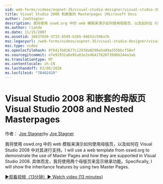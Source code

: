 ```yaml
---
uid: web-forms/videos/aspnet-35/visual-studio-designer/visual-studio-2008-and-nested-masterpages
title: Visual Studio 2008 和嵌套的 Masterpages |Microsoft Docs
author: JoeStagner
description: 我将使用 oswd.org 中的 web 模板来演示如何使用母版页，以及如何在 Visual Studio 2008 中对其进行支持。 具体而言，我将显示 。
ms.author: riande
ms.date: 11/15/2007
ms.assetid: 18637656-3733-4549-b365-94652c596a7b
msc.legacyurl: /web-forms/videos/aspnet-35/visual-studio-designer/visual-studio-2008-and-nested-masterpages
msc.type: video
ms.openlocfilehash: 8f841fb02677c12930a0298a5a99a3556bcf50ef
ms.sourcegitcommit: e7e91932a6e91a63e2e46417626f39d6b244a3ab
ms.translationtype: MT
ms.contentlocale: zh-CN
ms.lasthandoff: 03/06/2020
ms.locfileid: "78462428"
---
```

# <a name="visual-studio-2008-and-nested-masterpages"></a><span data-ttu-id="f666a-104">Visual Studio 2008 和嵌套的母版页</span><span class="sxs-lookup"><span data-stu-id="f666a-104">Visual Studio 2008 and Nested Masterpages</span></span>

<span data-ttu-id="f666a-105">作者： [Joe Stagner](https://github.com/JoeStagner)</span><span class="sxs-lookup"><span data-stu-id="f666a-105">by [Joe Stagner](https://github.com/JoeStagner)</span></span>

<span data-ttu-id="f666a-106">我将使用 oswd.org 中的 web 模板来演示如何使用母版页，以及如何在 Visual Studio 2008 中对其进行支持。</span><span class="sxs-lookup"><span data-stu-id="f666a-106">I will use a web template from oswd.org to demonstrate the use of Master Pages and how they are supported in Visual Studio 2008.</span></span> <span data-ttu-id="f666a-107">具体而言，我将使用两个母版页来显示继承功能。</span><span class="sxs-lookup"><span data-stu-id="f666a-107">Specifically, I will show the inheritance features by using two Master Pages.</span></span>

[<span data-ttu-id="f666a-108">&#9654;观看视频（13分钟）</span><span class="sxs-lookup"><span data-stu-id="f666a-108">&#9654; Watch video (13 minutes)</span></span>](https://channel9.msdn.com/Blogs/ASP-NET-Site-Videos/visual-studio-2008-and-nested-masterpages)

